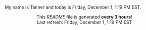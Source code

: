 My name is Tanner and today is Friday, December 1, 1:19 PM EST.

<p align="center">This <i>README</i> file is generated <b>every 3 hours</b>!</br>Last refresh: Friday, December 1, 1:19 PM EST<br /></p>
